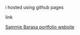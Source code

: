 i hosted using github pages

link 

[Sammie Barasa portfolio website](https://sammie19967.github.io/portfolio/#)
